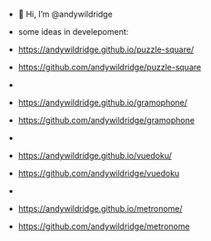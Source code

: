 - 👋 Hi, I’m @andywildridge

- some ideas in develepoment:

- https://andywildridge.github.io/puzzle-square/
- https://github.com/andywildridge/puzzle-square
- 
- https://andywildridge.github.io/gramophone/
- https://github.com/andywildridge/gramophone
- 
- https://andywildridge.github.io/vuedoku/
- https://github.com/andywildridge/vuedoku
- 
- https://andywildridge.github.io/metronome/
- https://github.com/andywildridge/metronome

<!---
andywildridge/andywildridge is a ✨ special ✨ repository because its `README.md` (this file) appears on your GitHub profile.
You can click the Preview link to take a look at your changes.
--->
